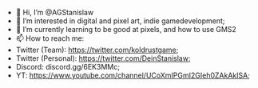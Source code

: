 - 👋 Hi, I’m @AGStanislaw
- 👀 I’m interested in digital and pixel art, indie gamedevelopment;
- 🌱 I’m currently learning to be good at pixels, and how to use GMS2
- 📫 How to reach me:
- Twitter (Team): https://twitter.com/koldrustgame;
- Twitter (Personal): https://twitter.com/DeinStanislaw;
- Discord: discord.gg/6EK3MMc;
- YT: https://www.youtube.com/channel/UCoXmIPGmI2GIeh0ZAkAkISA;

